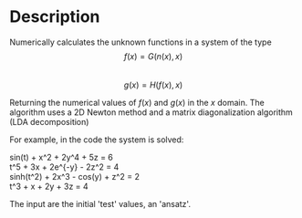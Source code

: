# Description

Numerically calculates the unknown functions in a system of the type  
$$f(x) = G(n(x), x)$$    
$$g(x) = H(f(x), x)$$  

Returning the numerical values of $f(x)$ and $g(x)$ in the $x$ domain. The algorithm uses a 2D Newton method and a matrix diagonalization algorithm (LDA decomposition)


For example, in the code the system is solved:

sin(t) + x^2 + 2y^4 + 5z = 6  
t^5 + 3x + 2e^{-y} - 2z^2 = 4  
sinh(t^2) + 2x^3 - cos(y) + z^2 = 2  
t^3 + x + 2y + 3z = 4  

The input are the initial 'test' values, an 'ansatz'.




